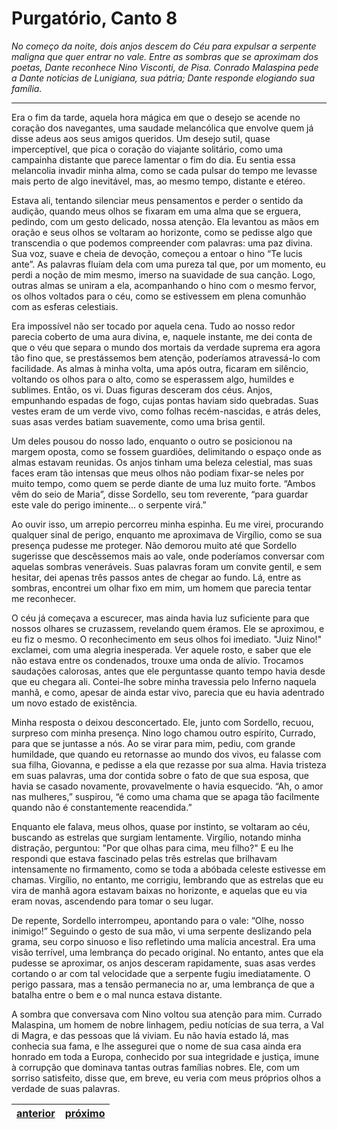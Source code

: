 # Purgatório, Canto 8

_No começo da noite, dois anjos descem do Céu para expulsar a serpente maligna que quer entrar no vale. Entre as sombras que se aproximam dos poetas, Dante reconhece Nino Visconti, de Pisa. Conrado Malaspina pede a Dante notícias de Lunigiana, sua pátria; Dante responde elogiando sua família._

---

Era o fim da tarde, aquela hora mágica em que o desejo se acende no coração dos navegantes, uma saudade melancólica que envolve quem já disse adeus aos seus amigos queridos. Um desejo sutil, quase imperceptível, que pica o coração do viajante solitário, como uma campainha distante que parece lamentar o fim do dia. Eu sentia essa melancolia invadir minha alma, como se cada pulsar do tempo me levasse mais perto de algo inevitável, mas, ao mesmo tempo, distante e etéreo.

Estava ali, tentando silenciar meus pensamentos e perder o sentido da audição, quando meus olhos se fixaram em uma alma que se erguera, pedindo, com um gesto delicado, nossa atenção. Ela levantou as mãos em oração e seus olhos se voltaram ao horizonte, como se pedisse algo que transcendia o que podemos compreender com palavras: uma paz divina. Sua voz, suave e cheia de devoção, começou a entoar o hino “Te lucis ante”. As palavras fluíam dela com uma pureza tal que, por um momento, eu perdi a noção de mim mesmo, imerso na suavidade de sua canção. Logo, outras almas se uniram a ela, acompanhando o hino com o mesmo fervor, os olhos voltados para o céu, como se estivessem em plena comunhão com as esferas celestiais.

Era impossível não ser tocado por aquela cena. Tudo ao nosso redor parecia coberto de uma aura divina, e, naquele instante, me dei conta de que o véu que separa o mundo dos mortais da verdade suprema era agora tão fino que, se prestássemos bem atenção, poderíamos atravessá-lo com facilidade. As almas à minha volta, uma após outra, ficaram em silêncio, voltando os olhos para o alto, como se esperassem algo, humildes e sublimes. Então, os vi. Duas figuras desceram dos céus. Anjos, empunhando espadas de fogo, cujas pontas haviam sido quebradas. Suas vestes eram de um verde vivo, como folhas recém-nascidas, e atrás deles, suas asas verdes batiam suavemente, como uma brisa gentil.

Um deles pousou do nosso lado, enquanto o outro se posicionou na margem oposta, como se fossem guardiões, delimitando o espaço onde as almas estavam reunidas. Os anjos tinham uma beleza celestial, mas suas faces eram tão intensas que meus olhos não podiam fixar-se neles por muito tempo, como quem se perde diante de uma luz muito forte. “Ambos vêm do seio de Maria”, disse Sordello, seu tom reverente, “para guardar este vale do perigo iminente... o serpente virá.”

Ao ouvir isso, um arrepio percorreu minha espinha. Eu me virei, procurando qualquer sinal de perigo, enquanto me aproximava de Virgílio, como se sua presença pudesse me proteger. Não demorou muito até que Sordello sugerisse que descêssemos mais ao vale, onde poderíamos conversar com aquelas sombras veneráveis. Suas palavras foram um convite gentil, e sem hesitar, dei apenas três passos antes de chegar ao fundo. Lá, entre as sombras, encontrei um olhar fixo em mim, um homem que parecia tentar me reconhecer.

O céu já começava a escurecer, mas ainda havia luz suficiente para que nossos olhares se cruzassem, revelando quem éramos. Ele se aproximou, e eu fiz o mesmo. O reconhecimento em seus olhos foi imediato. "Juiz Nino!" exclamei, com uma alegria inesperada. Ver aquele rosto, e saber que ele não estava entre os condenados, trouxe uma onda de alívio. Trocamos saudações calorosas, antes que ele perguntasse quanto tempo havia desde que eu chegara ali. Contei-lhe sobre minha travessia pelo Inferno naquela manhã, e como, apesar de ainda estar vivo, parecia que eu havia adentrado um novo estado de existência.

Minha resposta o deixou desconcertado. Ele, junto com Sordello, recuou, surpreso com minha presença. Nino logo chamou outro espírito, Currado, para que se juntasse a nós. Ao se virar para mim, pediu, com grande humildade, que quando eu retornasse ao mundo dos vivos, eu falasse com sua filha, Giovanna, e pedisse a ela que rezasse por sua alma. Havia tristeza em suas palavras, uma dor contida sobre o fato de que sua esposa, que havia se casado novamente, provavelmente o havia esquecido. “Ah, o amor nas mulheres,” suspirou, “é como uma chama que se apaga tão facilmente quando não é constantemente reacendida.”

Enquanto ele falava, meus olhos, quase por instinto, se voltaram ao céu, buscando as estrelas que surgiam lentamente. Virgílio, notando minha distração, perguntou: "Por que olhas para cima, meu filho?" E eu lhe respondi que estava fascinado pelas três estrelas que brilhavam intensamente no firmamento, como se toda a abóbada celeste estivesse em chamas. Virgílio, no entanto, me corrigiu, lembrando que as estrelas que eu vira de manhã agora estavam baixas no horizonte, e aquelas que eu via eram novas, ascendendo para tomar o seu lugar.

De repente, Sordello interrompeu, apontando para o vale: “Olhe, nosso inimigo!” Seguindo o gesto de sua mão, vi uma serpente deslizando pela grama, seu corpo sinuoso e liso refletindo uma malícia ancestral. Era uma visão terrível, uma lembrança do pecado original. No entanto, antes que ela pudesse se aproximar, os anjos desceram rapidamente, suas asas verdes cortando o ar com tal velocidade que a serpente fugiu imediatamente. O perigo passara, mas a tensão permanecia no ar, uma lembrança de que a batalha entre o bem e o mal nunca estava distante.

A sombra que conversava com Nino voltou sua atenção para mim. Currado Malaspina, um homem de nobre linhagem, pediu notícias de sua terra, a Val di Magra, e das pessoas que lá viviam. Eu não havia estado lá, mas conhecia sua fama, e lhe assegurei que o nome de sua casa ainda era honrado em toda a Europa, conhecido por sua integridade e justiça, imune à corrupção que dominava tantas outras famílias nobres. Ele, com um sorriso satisfeito, disse que, em breve, eu veria com meus próprios olhos a verdade de suas palavras.

| [anterior](/b_purgatorio/7/README.md) | [próximo](/b_purgatorio/9/README.md) |
|----------|---------|